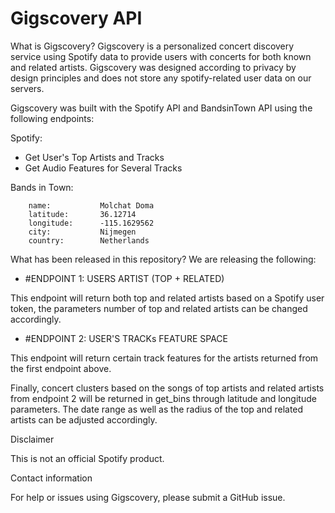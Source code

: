 # Gigscovery API

What is Gigscovery?
Gigscovery is a personalized concert discovery service using Spotify data to provide users with concerts for both known and related artists. Gigscovery was designed according to privacy by design principles and does not store any spotify-related user data on our servers. 

Gigscovery was built with the Spotify API and BandsinTown API using the following endpoints: 

Spotify:
- Get User's Top Artists and Tracks
- Get Audio Features for Several Tracks

Bands in Town:

        name:   	    Molchat Doma
        latitude:       36.12714
        longitude:      -115.1629562
        city:	        Nijmegen
        country:    	Netherlands
        

What has been released in this repository?
We are releasing the following: 

- #ENDPOINT 1: USERS ARTIST (TOP + RELATED)

This endpoint will return both top and related artists based on a Spotify user token, the parameters number of top and related artists can be changed accordingly. 

- #ENDPOINT 2: USER'S TRACKs FEATURE SPACE

This endpoint will return certain track features for the artists returned from the first endpoint above. 

Finally, concert clusters based on the songs of top artists and related artists from endpoint 2 will be returned in get_bins through latitude and longitude parameters. The date range as well as the radius of the top and related artists can be adjusted accordingly. 


Disclaimer

This is not an official Spotify product.

Contact information

For help or issues using Gigscovery, please submit a GitHub issue.
